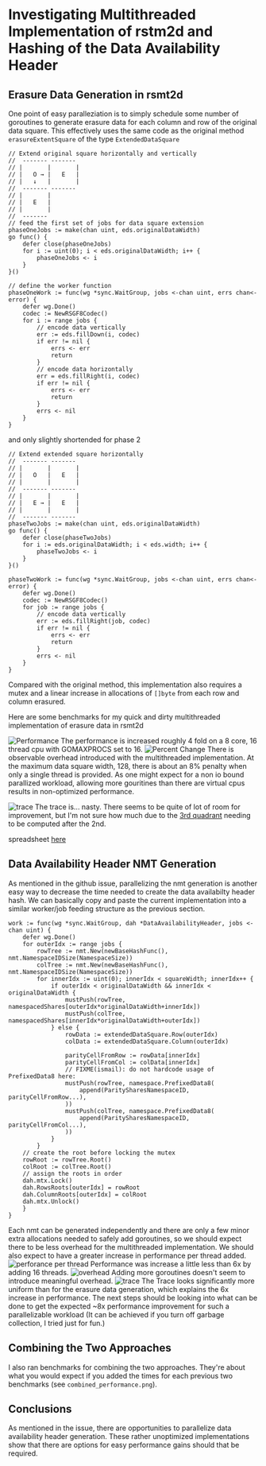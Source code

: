 # Investigating Multithreaded Implementation of rstm2d and Hashing of the Data Availability Header

## Erasure Data Generation in rsmt2d

One point of easy paralleziation is to simply schedule some number of goroutines to generate erasure data for each column and row of the original data square. This effectively uses the same code as the original method `erasureExtentSquare` of the type `ExtendedDataSquare`

```Golang
// Extend original square horizontally and vertically
//  ------- -------
// |       |       |
// |   O → |   E   |
// |   ↓   |       |
//  ------- -------
// |       |
// |   E   |
// |       |
//  -------
// feed the first set of jobs for data square extension
phaseOneJobs := make(chan uint, eds.originalDataWidth)
go func() {
    defer close(phaseOneJobs)
    for i := uint(0); i < eds.originalDataWidth; i++ {
        phaseOneJobs <- i
    }
}()

// define the worker function
phaseOneWork := func(wg *sync.WaitGroup, jobs <-chan uint, errs chan<- error) {
    defer wg.Done()
    codec := NewRSGF8Codec()
    for i := range jobs {
        // encode data vertically
        err := eds.fillDown(i, codec)
        if err != nil {
            errs <- err
            return
        }
        // encode data horizontally
        err = eds.fillRight(i, codec)
        if err != nil {
            errs <- err
            return
        }
        errs <- nil
    }
}
```
and only slightly shortended for phase 2
```Golang
// Extend extended square horizontally
//  ------- -------
// |       |       |
// |   O   |   E   |
// |       |       |
//  ------- -------
// |       |       |
// |   E → |   E   |
// |       |       |
//  ------- -------
phaseTwoJobs := make(chan uint, eds.originalDataWidth)
go func() {
    defer close(phaseTwoJobs)
    for i := eds.originalDataWidth; i < eds.width; i++ {
        phaseTwoJobs <- i
    }
}()

phaseTwoWork := func(wg *sync.WaitGroup, jobs <-chan uint, errs chan<- error) {
    defer wg.Done()
    codec := NewRSGF8Codec()
    for job := range jobs {
        // encode data vertically
        err := eds.fillRight(job, codec)
        if err != nil {
            errs <- err
            return
        }
        errs <- nil
    }
}
```
Compared with the original method, this implementation also requires a mutex and a linear increase in allocations of `[]byte` from each row and column erasured.

Here are some benchmarks for my quick and dirty multithreaded implementation of erasure data in rsmt2d

![Performance](performance.png) 
The performance is increased roughly 4 fold on a 8 core, 16 thread cpu with GOMAXPROCS set to 16.
![Percent Change](overhead_erasure.png)
There is observable overhead introduced with the multithreaded implementation. At the maximum data square width, 128, there is about an 8% penalty when only a single thread is provided. As one might expect for a non io bound parallized workload, allowing more gouritines than there are virtual cpus results in non-optimized performance.

![trace](multithread_8_trace.png)
The trace is... nasty. There seems to be quite of lot of room for improvement, but I'm not sure how much due to the [3rd quadrant](https://github.com/lazyledger/lazyledger-specs/blob/master/specs/figures/rs2d_quadrants.svg) needing to be computed after the 2nd.

spreadsheet [here](https://docs.google.com/spreadsheets/d/1oLfHhEMRSsz99A26wBLddiLgaZiJN0P9c4y1hoHj2IE/edit?usp=sharing)

## Data Availability Header NMT Generation
As mentioned in the github issue, parallelizing the nmt generation is another easy way to decrease the time needed to create the data availabilty header hash. We can basically copy and paste the current implementation into a similar worker/job feeding structure as the previous section.
```Golang
work := func(wg *sync.WaitGroup, dah *DataAvailabilityHeader, jobs <-chan uint) {
    defer wg.Done()
    for outerIdx := range jobs {
        rowTree := nmt.New(newBaseHashFunc(), nmt.NamespaceIDSize(NamespaceSize))
        colTree := nmt.New(newBaseHashFunc(), nmt.NamespaceIDSize(NamespaceSize))
        for innerIdx := uint(0); innerIdx < squareWidth; innerIdx++ {
            if outerIdx < originalDataWidth && innerIdx < originalDataWidth {
                mustPush(rowTree, namespacedShares[outerIdx*originalDataWidth+innerIdx])
                mustPush(colTree, namespacedShares[innerIdx*originalDataWidth+outerIdx])
            } else {
                rowData := extendedDataSquare.Row(outerIdx)
                colData := extendedDataSquare.Column(outerIdx)

                parityCellFromRow := rowData[innerIdx]
                parityCellFromCol := colData[innerIdx]
                // FIXME(ismail): do not hardcode usage of PrefixedData8 here:
                mustPush(rowTree, namespace.PrefixedData8(
                    append(ParitySharesNamespaceID, parityCellFromRow...),
                ))
                mustPush(colTree, namespace.PrefixedData8(
                    append(ParitySharesNamespaceID, parityCellFromCol...),
                ))
            }
        }
    // create the root before locking the mutex
    rowRoot := rowTree.Root()
    colRoot := colTree.Root()
    // assign the roots in order
    dah.mtx.Lock()
    dah.RowsRoots[outerIdx] = rowRoot
    dah.ColumnRoots[outerIdx] = colRoot
    dah.mtx.Unlock()
    }
}
```
Each nmt can be generated independently and there are only a few minor extra allocations needed to safely add goroutines, so we should expect there to be less overhead for the multithreaded implementation. We should also expect to have a greater increase in performance per thread added.
![perforance per thread](performance_per_thread_nmt.png)
Performance was increase a little less than 6x by adding 16 threads.
![overhead](overhead_nmt.png)
Adding more goroutines doesn't seem to introduce meaningful overhead.
![trace](nmt_trace.png)
The Trace looks significantly more uniform than for the erasure data generation, which explains the 6x increase in performance. The next steps should be looking into what can be done to get the expected ~8x performance improvement for such a parallelizable workload (It can be achieved if you turn off garbage collection, I tried just for fun.)

## Combining the Two Approaches
I also ran benchmarks for combining the two approaches. They're about what you would expect if you added the times for each previous two benchmarks (see `combined_performance.png`).

## Conclusions
As mentioned in the issue, there are opportunities to parallelize data availability header generation. These rather unoptimized implementations show that there are options for easy performance gains should that be required.




